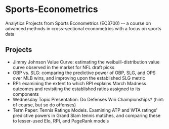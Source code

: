 # Sports-Econometrics
Analytics Projects from Sports Econometrics (EC3700) -- a course on advanced methods in cross-sectional econometrics with a focus on sports data

## Projects

* Jimmy Johnson Value Curve: estimating the weibuill-distribution value curve observed in the market for NFL draft picks  
* OBP vs. SLG: comparing the predictive power of OBP, SLG, and OPS over MLB wins, and improving upon the established SLG metric 
* RPI: examining the extent to which RPI explains March Madness outcomes and revisiting the established ratios assigned to its components 
* Wednesday Topic Presentation: Do Defenses Win Championships? (hint: of course, but so do offenses)
* Term Paper: Tennis Ratings Models. Examining ATP and WTA ratings' predictive powers in Grand Slam tennis matches, and comparing these to lesser-used Elo, RPI, and PageRank models
